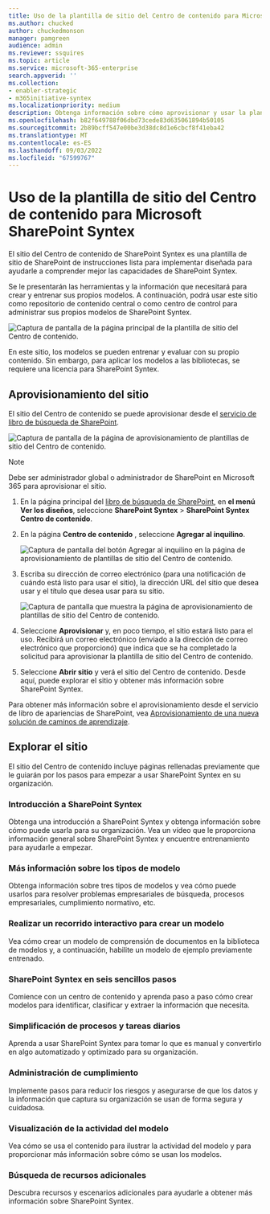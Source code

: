 ```yaml
---
title: Uso de la plantilla de sitio del Centro de contenido para Microsoft SharePoint Syntex
ms.author: chucked
author: chuckedmonson
manager: pamgreen
audience: admin
ms.reviewer: ssquires
ms.topic: article
ms.service: microsoft-365-enterprise
search.appverid: ''
ms.collection:
- enabler-strategic
- m365initiative-syntex
ms.localizationpriority: medium
description: Obtenga información sobre cómo aprovisionar y usar la plantilla de sitio del Centro de contenido en Microsoft SharePoint Syntex.
ms.openlocfilehash: b82f649788f06dbd73cede83d635061894b50105
ms.sourcegitcommit: 2b89bcff547e00be3d38dc8d1e6cbcf8f41eba42
ms.translationtype: MT
ms.contentlocale: es-ES
ms.lasthandoff: 09/03/2022
ms.locfileid: "67599767"
---
```

# <a name="use-the-content-center-site-template-for-microsoft-sharepoint-syntex"></a>Uso de la plantilla de sitio del Centro de contenido para Microsoft SharePoint Syntex

El sitio del Centro de contenido de SharePoint Syntex es una plantilla de sitio de SharePoint de instrucciones lista para implementar diseñada para ayudarle a comprender mejor las capacidades de SharePoint Syntex.

Se le presentarán las herramientas y la información que necesitará para crear y entrenar sus propios modelos. A continuación, podrá usar este sitio como repositorio de contenido central o como centro de control para administrar sus propios modelos de SharePoint Syntex.

![Captura de pantalla de la página principal de la plantilla de sitio del Centro de contenido.](../media/content-understanding/content-center-site-home-page.png)

En este sitio, los modelos se pueden entrenar y evaluar con su propio contenido. Sin embargo, para aplicar los modelos a las bibliotecas, se requiere una licencia para SharePoint Syntex.  

## <a name="provision-the-site"></a>Aprovisionamiento del sitio

El sitio del Centro de contenido se puede aprovisionar desde el [servicio de libro de búsqueda de SharePoint](https://lookbook.microsoft.com/).

![Captura de pantalla de la página de aprovisionamiento de plantillas de sitio del Centro de contenido.](../media/content-understanding/content-center-site-provisioning-page.png)

> [!NOTE]
> Debe ser administrador global o administrador de SharePoint en Microsoft 365 para aprovisionar el sitio.

1. En la página principal del [libro de búsqueda de SharePoint](https://lookbook.microsoft.com/), en **el menú Ver los diseños**, seleccione **SharePoint Syntex** >  **SharePoint Syntex Centro de contenido**.

2. En la página **Centro de contenido** , seleccione **Agregar al inquilino**.

    ![Captura de pantalla del botón Agregar al inquilino en la página de aprovisionamiento de plantillas de sitio del Centro de contenido.](../media/content-understanding/content-center-site-add-to-your-tenant.png)

3. Escriba su dirección de correo electrónico (para una notificación de cuándo está listo para usar el sitio), la dirección URL del sitio que desea usar y el título que desea usar para su sitio. 

    ![Captura de pantalla que muestra la página de aprovisionamiento de plantillas de sitio del Centro de contenido.](../media/content-understanding/content-center-email-and-url.png)

4. Seleccione **Aprovisionar** y, en poco tiempo, el sitio estará listo para el uso. Recibirá un correo electrónico (enviado a la dirección de correo electrónico que proporcionó) que indica que se ha completado la solicitud para aprovisionar la plantilla de sitio del Centro de contenido.

5. Seleccione **Abrir sitio** y verá el sitio del Centro de contenido. Desde aquí, puede explorar el sitio y obtener más información sobre SharePoint Syntex. 

Para obtener más información sobre el aprovisionamiento desde el servicio de libro de apariencias de SharePoint, vea [Aprovisionamiento de una nueva solución de caminos de aprendizaje](/office365/customlearning/custom_provision).

## <a name="explore-the-site"></a>Explorar el sitio

El sitio del Centro de contenido incluye páginas rellenadas previamente que le guiarán por los pasos para empezar a usar SharePoint Syntex en su organización. 

### <a name="get-started-with-sharepoint-syntex"></a>Introducción a SharePoint Syntex

Obtenga una introducción a SharePoint Syntex y obtenga información sobre cómo puede usarla para su organización. Vea un vídeo que le proporciona información general sobre SharePoint Syntex y encuentre entrenamiento para ayudarle a empezar.

### <a name="learn-about-model-types"></a>Más información sobre los tipos de modelo

Obtenga información sobre tres tipos de modelos y vea cómo puede usarlos para resolver problemas empresariales de búsqueda, procesos empresariales, cumplimiento normativo, etc.

### <a name="take-an-interactive-tour-to-create-a-model"></a>Realizar un recorrido interactivo para crear un modelo

Vea cómo crear un modelo de comprensión de documentos en la biblioteca de modelos y, a continuación, habilite un modelo de ejemplo previamente entrenado.

### <a name="sharepoint-syntex-in-six-simple-steps"></a>SharePoint Syntex en seis sencillos pasos

Comience con un centro de contenido y aprenda paso a paso cómo crear modelos para identificar, clasificar y extraer la información que necesita.

### <a name="streamline-everyday-processes-and-tasks"></a>Simplificación de procesos y tareas diarios

Aprenda a usar SharePoint Syntex para tomar lo que es manual y convertirlo en algo automatizado y optimizado para su organización.

### <a name="manage-compliance"></a>Administración de cumplimiento

Implemente pasos para reducir los riesgos y asegurarse de que los datos y la información que captura su organización se usan de forma segura y cuidadosa.

### <a name="view-model-activity"></a>Visualización de la actividad del modelo

Vea cómo se usa el contenido para ilustrar la actividad del modelo y para proporcionar más información sobre cómo se usan los modelos.

### <a name="find-additional-resources"></a>Búsqueda de recursos adicionales

Descubra recursos y escenarios adicionales para ayudarle a obtener más información sobre SharePoint Syntex.


